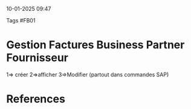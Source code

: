 10-01-2025 09:47

Tags #FB01

# Gestion Factures Business Partner Fournisseur

1=> créer 2=>afficher 3=>Modifier (partout dans commandes SAP)

# References